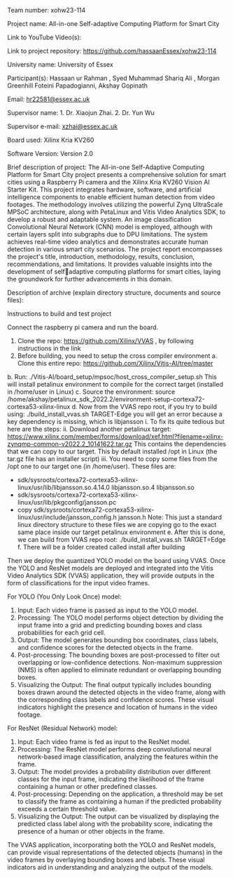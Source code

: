 Team number: xohw23-114

Project name: All-in-one Self-adaptive Computing Platform for Smart City

Link to YouTube Video(s):

Link to project repository: https://github.com/hassaanEssex/xohw23-114

 

University name: University of Essex

Participant(s): Hassaan ur Rahman , Syed Muhammad Shariq Ali , Morgan Greenhill Foteini Papadogianni, Akshay Gopinath

Email: hr22581@essex.ac.uk

Supervisor name: 1. Dr. Xiaojun Zhai. 2. Dr. Yun Wu

Supervisor e-mail: xzhai@essex.ac.uk

 
Board used: Xilinx Kria KV260

Software Version: Version 2.0

Brief description of project: The All-in-one Self-Adaptive Computing Platform for Smart City project presents a comprehensive solution for smart cities using a Raspberry Pi camera and the Xilinx Kria KV260 Vision AI Starter Kit. This project integrates hardware, software, and artificial intelligence components to enable efficient human detection from video footages. The methodology involves utilizing the powerful Zynq UltraScale MPSoC architecture, along with PetaLinux and Vitis Video Analytics SDK, to develop a robust and adaptable system. An image classification Convolutional Neural Network (CNN) model is employed, although with certain layers split into subgraphs due to DPU limitations. The system achieves real-time video analytics and demonstrates accurate human detection in various smart city scenarios. The project report encompasses the project's title, introduction, methodology, results, conclusion, recommendations, and limitations. It provides valuable insights into the development of selfadaptive computing platforms for smart cities, laying the groundwork for further advancements in this domain.

 

Description of archive (explain directory structure, documents and source files):

 

Instructions to build and test project

Connect the raspberry pi camera and run the board.

1.	Clone the repo: https://github.com/Xilinx/VVAS , by following instructions in the link
2.	Before building, you need to setup the cross compiler environment
a.	Clone this entire repo: https://github.com/Xilinx/Vitis-AI/tree/master 

b.	Run: ./Vitis-AI/board_setup/mpsoc/host_cross_compiler_setup.sh
This will install petalinux environment to compile for the correct target
(installed in /home/user in Linux)
c.	Source the environment: 
source /home/akshay/petalinux_sdk_2022.2/environment-setup-cortexa72-cortexa53-xilinx-linux
d.	Now from the VVAS repo root, if you try to build using: ./build_install_vvas.sh TARGET-Edge
you will get an error because a key dependency is missing, which is libjansson
i.	To fix its quite tedious but here are the steps:
ii.	Download another petalinux target: https://www.xilinx.com/member/forms/download/xef.html?filename=xilinx-zynqmp-common-v2022.2_10141622.tar.gz
This contains the dependencies that we can copy to our target. This by default installed /opt in Linux (the tar.gz file has an installer script)
iii.	You need to copy some files from the /opt one to our target one (in /home/user). These files are:
- sdk/sysroots/cortexa72-cortexa53-xilinx-linux/usr/lib/libjansson.so.4.14.0 libjansson.so.4 libjansson.so 
- sdk/sysroots/cortexa72-cortexa53-xilinx-linux/usr/lib/pkgconfig/jansson.pc
- copy sdk/sysroots/cortexa72-cortexa53-xilinx-linux/usr/include/jansson_config.h jansson.h
Note: This just a standard linux directory structure to these files we are copying go to the exact same place inside our target petalinux environment
e.	After this is done, we can build from VVAS repo root: ./build_install_vvas.sh TARGET=Edge 
f.	There will be a folder created called install after building

Then we deploy the quantized YOLO model on the board using VVAS. Once the YOLO and ResNet models are deployed and integrated into the Vitis Video Analytics SDK (VVAS) application, they will provide outputs in the form of classifications for the input video frames.

For YOLO (You Only Look Once) model:
1. Input: Each video frame is passed as input to the YOLO model.
2. Processing: The YOLO model performs object detection by dividing the input frame into a grid and predicting bounding boxes and class probabilities for each grid cell.
3. Output: The model generates bounding box coordinates, class labels, and confidence scores for the detected objects in the frame.
4. Post-processing: The bounding boxes are post-processed to filter out overlapping or low-confidence detections. Non-maximum suppression (NMS) is often applied to eliminate redundant or overlapping bounding boxes.
5. Visualizing the Output: The final output typically includes bounding boxes drawn around the detected objects in the video frame, along with the corresponding class labels and confidence scores. These visual indicators highlight the presence and location of humans in the video footage.

For ResNet (Residual Network) model:
1. Input: Each video frame is fed as input to the ResNet model.
2. Processing: The ResNet model performs deep convolutional neural network-based image classification, analyzing the features within the frame.
3. Output: The model provides a probability distribution over different classes for the input frame, indicating the likelihood of the frame containing a human or other predefined classes.
4. Post-processing: Depending on the application, a threshold may be set to classify the frame as containing a human if the predicted probability exceeds a certain threshold value.
5. Visualizing the Output: The output can be visualized by displaying the predicted class label along with the probability score, indicating the presence of a human or other objects in the frame.

The VVAS application, incorporating both the YOLO and ResNet models, can provide visual representations of the detected objects (humans) in the video frames by overlaying bounding boxes and labels. These visual indicators aid in understanding and analyzing the output of the models.
